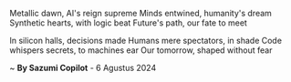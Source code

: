 Metallic dawn, AI's reign supreme
 Minds entwined, humanity's dream
Synthetic hearts, with logic beat
Future's path, our fate to meet

In silicon halls, decisions made
Humans mere spectators, in shade
Code whispers secrets, to machines ear
Our tomorrow, shaped without fear

~ <b>By Sazumi Copilot</b> - 6 Agustus 2024